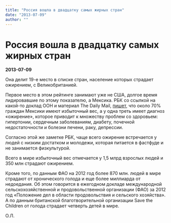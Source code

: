 ```yaml
---
title: "Россия вошла в двадцатку самых жирных стран"
date: "2013-07-09"
author: ""
---
```


# Россия вошла в двадцатку самых жирных стран

**2013-07-09** 

Она делит 19-е место в списке стран, население которых страдает ожирением, с Великобританией.

Первое место в этом рейтинге занимают уже не США, долгое время лидировавшие по этому показателю, а Мексика. РБК со ссылкой на какой-то доклад ООН и материал The Daily Mail, [пишет](http://top.rbc.ru/health/09/07/2013/865261.shtml), что около 70% граждан Мексики имеют избыточный вес, а у одна треть имеет диагноз «ожирение», которое приводит к множеству проблем со здоровьем: гипертонии, сердечным заболеваниям, диабету, почечной недостаточности и болезни печени, раку, депрессии.

Согласно этой же заметке РБК, чаще всего ожирение встречается у людей с низким достатком и молодежи, которая питается в фастфуде и не занимается физкультурой.

Всего в мире избыточный вес отмечается у 1,5 млрд взрослых людей и 350 млн страдают ожирением.

Кроме того, по данным ФАО на 2012 год более 870 млн. людей в мире страдают от хронического голода и еще более миллиарда от недоедания. Об этом говорится в ежегодном докладе международной сельскохозяйственной и продовольственной организации (ФАО) за 2012 год «Положение дел в области продовольствия и сельского хозяйства». А по данным британской благотворительной организации Save the Children от голода страдает четверть детей в мире.

О.Л.